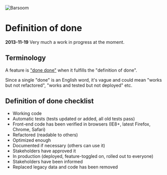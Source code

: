 ![Barsoom](http://barsoom.se/barsoom.png)

# Definition of done

**2013-11-19** Very much a work in progress at the moment.


## Terminology

A feature is ["done done"](http://chrislema.com/what-is-done-done/) when it fulfills the "definition of done".

Since a single "done" is an English word, it's vague and could mean "works but not refactored", "works and tested but not deployed" etc.


## Definition of done checklist

* Working code
* Automatic tests (tests updated or added, all old tests pass)
* Front-end code has been verified in browsers (IE8+, latest Firefox, Chrome, Safari)
* Refactored (readable to others)
* Optimized enough
* Documented if necessary (others can use it)
* Stakeholders have approved it
* In production (deployed, feature-toggled on, rolled out to everyone)
* Stakeholders have been informed
* Replaced legacy data and code has been removed
